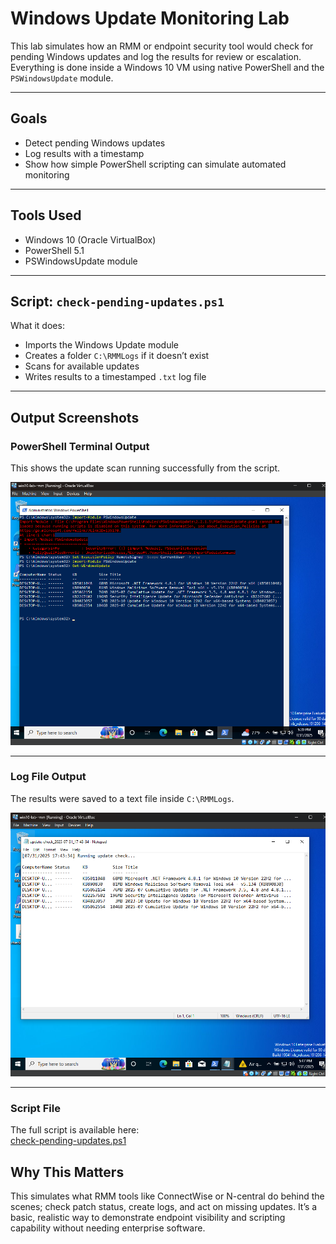 # Windows Update Monitoring Lab

This lab simulates how an RMM or endpoint security tool would check for pending Windows updates and log the results for review or escalation. Everything is done inside a Windows 10 VM using native PowerShell and the `PSWindowsUpdate` module.

---

## Goals

- Detect pending Windows updates
- Log results with a timestamp
- Show how simple PowerShell scripting can simulate automated monitoring

---

## Tools Used

- Windows 10 (Oracle VirtualBox)
- PowerShell 5.1
- PSWindowsUpdate module

---

## Script: `check-pending-updates.ps1`

What it does:

- Imports the Windows Update module  
- Creates a folder `C:\RMMLogs` if it doesn’t exist  
- Scans for available updates  
- Writes results to a timestamped `.txt` log file

---

## Output Screenshots

### PowerShell Terminal Output

This shows the update scan running successfully from the script.

![PowerShell output](./powershell-output.png)

---

### Log File Output

The results were saved to a text file inside `C:\RMMLogs`.

![Log output](./log-output.png)

---

### Script File

The full script is available here:  
[check-pending-updates.ps1](./check-pending-updates.ps1.txt)

## Why This Matters

This simulates what RMM tools like ConnectWise or N-central do behind the scenes; check patch status, create logs, and act on missing updates. It’s a basic, realistic way to demonstrate endpoint visibility and scripting capability without needing enterprise software.
